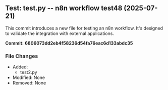 ## Test: test.py -- n8n workflow test48 (2025-07-21)

This commit introduces a new file for testing an n8n workflow. It's designed to validate the integration with external applications.

**Commit:** **6806073dd2eb4f58236d54fa76eac6d133abdc35**

### File Changes

* Added:
  * test2.py
* Modified: None
* Removed: None